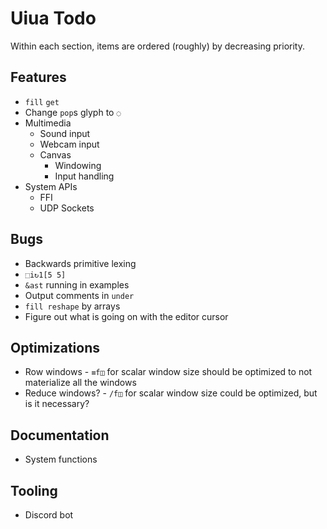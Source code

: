 # Uiua Todo
Within each section, items are ordered (roughly) by decreasing priority.

## Features
- `fill` `get`
- Change `pop`s glyph to `◌`
- Multimedia
  - Sound input
  - Webcam input
  - Canvas
    - Windowing
    - Input handling
- System APIs
  - FFI
  - UDP Sockets

## Bugs
- Backwards primitive lexing
- `⬚i↻1[5 5]`
- `&ast` running in examples
- Output comments in `under`
- `fill reshape` by arrays
- Figure out what is going on with the editor cursor

## Optimizations
- Row windows - `≡f◫` for scalar window size should be optimized to not materialize all the windows
- Reduce windows? - `/f◫` for scalar window size could be optimized, but is it necessary?

## Documentation
- System functions

## Tooling
- Discord bot
